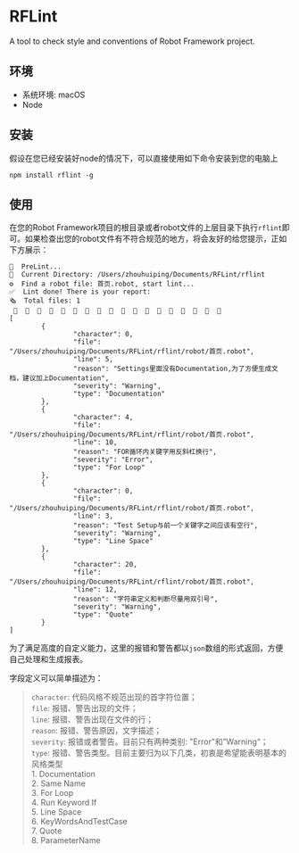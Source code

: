 # RFLint

A tool to check style and conventions of Robot Framework project.

## 环境

* 系统环境: macOS
* Node

## 安装

假设在您已经安装好node的情况下，可以直接使用如下命令安装到您的电脑上

```
npm install rflint -g
```

## 使用
在您的Robot Framework项目的根目录或者robot文件的上层目录下执行`rflint`即可。如果检查出您的robot文件有不符合规范的地方，将会友好的给您提示，正如下方展示：

```
🚀  PreLint...
👺  Current Directory: /Users/zhouhuiping/Documents/RFLint/rflint
⚙  Find a robot file: 首页.robot, start lint...
✅  Lint done! There is your report: 
🗞  Total files: 1
 🦠  🦠  🦠  🦠  🦠  🦠  🦠  🦠  🦠  🦠  🦠  🦠  🦠  🦠  🦠  🦠  🦠  🦠
[
        {
                "character": 0,
                "file": "/Users/zhouhuiping/Documents/RFLint/rflint/robot/首页.robot",
                "line": 5,
                "reason": "Settings里面没有Documentation,为了方便生成文档，建议加上Documentation",
                "severity": "Warning",
                "type": "Documentation"
        },
        {
                "character": 4,
                "file": "/Users/zhouhuiping/Documents/RFLint/rflint/robot/首页.robot",
                "line": 10,
                "reason": "FOR循环内关键字用反斜杠换行",
                "severity": "Error",
                "type": "For Loop"
        },
        {
                "character": 0,
                "file": "/Users/zhouhuiping/Documents/RFLint/rflint/robot/首页.robot",
                "line": 3,
                "reason": "Test Setup与前一个关键字之间应该有空行",
                "severity": "Warning",
                "type": "Line Space"
        },
        {
                "character": 20,
                "file": "/Users/zhouhuiping/Documents/RFLint/rflint/robot/首页.robot",
                "line": 12,
                "reason": "字符串定义和判断尽量用双引号",
                "severity": "Warning",
                "type": "Quote"
        }
]
```
为了满足高度的自定义能力，这里的报错和警告都以`json`数组的形式返回，方便自己处理和生成报表。

字段定义可以简单描述为：
> `character`: 代码风格不规范出现的首字符位置；   
> `file`: 报错、警告出现的文件；   
> `line`: 报错、警告出现在文件的行；   
> `reason`: 报错、警告原因，文字描述；   
> `severity`: 报错或者警告。目前只有两种类别: "Error"和”Warning“；   
> `type`: 报错、警告类型。目前主要归为以下几类，初衷是希望能表明基本的风格类型   
>       1. Documentation   
>       2. Same Name    
>       3. For Loop   
>       4. Run Keyword If    
>       5. Line Space   
>       6. KeyWordsAndTestCase   
>       7. Quote   
>       8. ParameterName   
